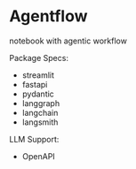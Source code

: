 # Agentflow
notebook with agentic workflow

Package Specs:
- streamlit
- fastapi
- pydantic
- langgraph
- langchain
- langsmith

LLM Support:
- OpenAPI
